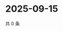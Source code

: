 # 2025-09-15

共 0 条

<!-- BEGIN ZHIHUVIDEO -->
<!-- 最后更新时间 Mon Sep 15 2025 17:13:48 GMT+0800 (China Standard Time) -->

<!-- END ZHIHUVIDEO -->
